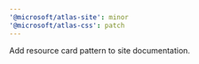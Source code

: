 ```yaml
---
'@microsoft/atlas-site': minor
'@microsoft/atlas-css': patch
---
```


Add resource card pattern to site documentation.
